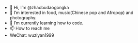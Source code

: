 - 👋 Hi, I’m @zhaobudaogongka
- 👀 I’m interested in food, music(Chinese pop and Afropop) and photography. 
- 🌱 I’m currently learning how to code. 
- 📫 How to reach me 
- WeChat: wuziyan1999

<!---
zhaobudaogongka/zhaobudaogongka is a ✨ special ✨ repository because its `README.md` (this file) appears on your GitHub profile.
You can click the Preview link to take a look at your changes.
--->
